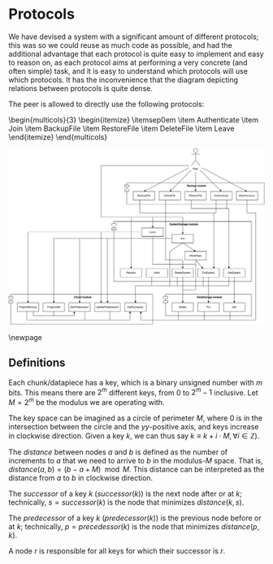 # Protocols

We have devised a system with a significant amount of different protocols; this was so we could reuse as much code as possible, and had the additional advantage that each protocol is quite easy to implement and easy to reason on, as each protocol aims at performing a very concrete (and often simple) task, and it is easy to understand which protocols will use which protocols. It has the inconvenience that the diagram depicting relations between protocols is quite dense.

The peer is allowed to directly use the following protocols:

\begin{multicols}{3}
    \begin{itemize}
        \itemsep0em
        \item Authenticate
        \item Join
        \item BackupFile
        \item RestoreFile
        \item DeleteFile
        \item Leave
    \end{itemize}
\end{multicols}

![Protocols diagram](protocols.svg)

\newpage

## Definitions

Each chunk/datapiece has a key, which is a binary unsigned number with $m$ bits. This means there are $2^m$ different keys, from $0$ to $2^m-1$ inclusive. Let $M = 2^m$ be the modulus we are operating with.

The key space can be imagined as a circle of perimeter $M$, where 0 is in the intersection between the circle and the $yy$-positive axis, and keys increase in clockwise direction. Given a key $k$, we can thus say $k \equiv k + i \cdot M, \forall i \in \mathbb{Z}$).

The *distance* between nodes $a$ and $b$ is defined as the number of increments to $a$ that we need to arrive to $b$ in the modulus-$M$ space. That is, $distance(a, b) = (b-a+M) \mod M$. This distance can be interpreted as the distance from $a$ to $b$ in clockwise direction.

The *successor* of a key $k$ ($successor(k)$) is the next node after or at $k$; technically, $s = successor(k)$ is the node that minimizes $distance(k, s)$.

The *predecessor* of a key $k$ ($predecessor(k)$) is the previous node before or at $k$; technically, $p = precedessor(k)$ is the node that minimizes $distance(p, k)$.

A node $r$ is responsible for all keys for which their successor is $r$.

